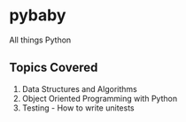 # pybaby
All things Python 

## Topics Covered
1. Data Structures and Algorithms 
2. Object Oriented Programming with Python
3. Testing - How to write unitests
